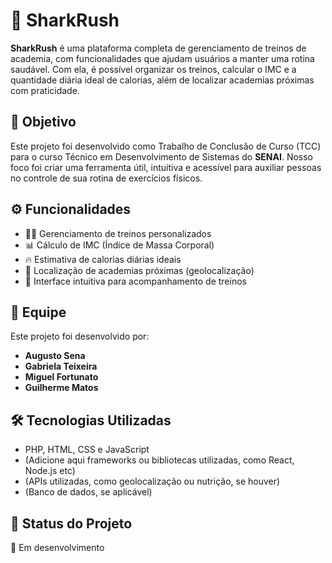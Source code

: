 # 🦈 SharkRush

**SharkRush** é uma plataforma completa de gerenciamento de treinos de academia, com funcionalidades que ajudam usuários a manter uma rotina saudável. Com ela, é possível organizar os treinos, calcular o IMC e a quantidade diária ideal de calorias, além de localizar academias próximas com praticidade.

## 🎯 Objetivo

Este projeto foi desenvolvido como Trabalho de Conclusão de Curso (TCC) para o curso Técnico em Desenvolvimento de Sistemas do **SENAI**. Nosso foco foi criar uma ferramenta útil, intuitiva e acessível para auxiliar pessoas no controle de sua rotina de exercícios físicos.

## ⚙️ Funcionalidades

- 🏋️‍♂️ Gerenciamento de treinos personalizados  
- 📊 Cálculo de IMC (Índice de Massa Corporal)  
- 🔥 Estimativa de calorias diárias ideais  
- 📍 Localização de academias próximas (geolocalização)  
- 📅 Interface intuitiva para acompanhamento de treinos  

## 👥 Equipe

Este projeto foi desenvolvido por:

- **Augusto Sena**  
- **Gabriela Teixeira**  
- **Miguel Fortunato**  
- **Guilherme Matos**

## 🛠️ Tecnologias Utilizadas

- PHP, HTML, CSS e JavaScript  
- (Adicione aqui frameworks ou bibliotecas utilizadas, como React, Node.js etc)  
- (APIs utilizadas, como geolocalização ou nutrição, se houver)  
- (Banco de dados, se aplicável)

## 📌 Status do Projeto

 🚧 Em desenvolvimento


